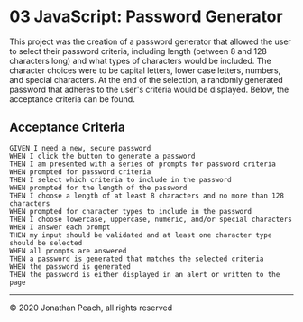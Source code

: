 # 03 JavaScript: Password Generator

This project was the creation of a password generator that allowed the user to select their
password criteria, including length (between 8 and 128 characters long) and what types of 
characters would be included. The character choices were to be capital letters, lower case
letters, numbers, and special characters. At the end of the selection, a randomly generated 
password that adheres to the user's criteria would be displayed. Below, the acceptance 
criteria can be found.

## Acceptance Criteria

```
GIVEN I need a new, secure password
WHEN I click the button to generate a password
THEN I am presented with a series of prompts for password criteria
WHEN prompted for password criteria
THEN I select which criteria to include in the password
WHEN prompted for the length of the password
THEN I choose a length of at least 8 characters and no more than 128 characters
WHEN prompted for character types to include in the password
THEN I choose lowercase, uppercase, numeric, and/or special characters
WHEN I answer each prompt
THEN my input should be validated and at least one character type should be selected
WHEN all prompts are answered
THEN a password is generated that matches the selected criteria
WHEN the password is generated
THEN the password is either displayed in an alert or written to the page
```
- - -
© 2020 Jonathan Peach, all rights reserved
